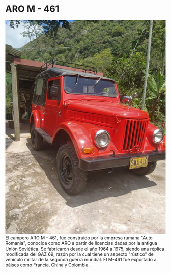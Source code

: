 # ARO M - 461
![ARO M 461](ARO_Carpati_M461.jpg)
El campero ARO M - 461, fue construido por la empresa rumana "Auto Romania", conocida como ARO a partir de licencias dadas por la antigua Unión Soviética. Se fabricaron desde el año 1964 a 1975, siendo una réplica modificada del GAZ 69, razón por la cual tiene un aspecto "rústico" de vehículo militar de la segunda guerra mundial. El M-461 fue exportado a páises como Francia, China y Colombia.



